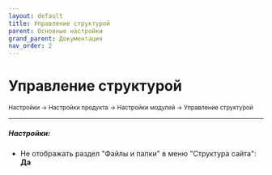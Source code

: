 ```yaml
---
layout: default
title: Управление структурой
parent: Основные настройки
grand_parent: Документация
nav_order: 2
---
```


# Управление структурой

<small>Настройки → Настройки продукта → Настройки модулей → Управление структурой</small>

---

##### **Настройки:**

- Не отображать раздел "Файлы и папки" в меню "Структура сайта": **Да**
